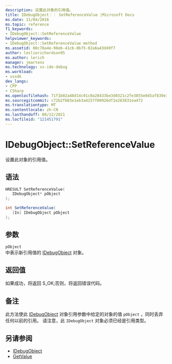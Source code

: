 ```yaml
---
description: 设置此对象的引用值。
title: IDebugObject：： SetReferenceValue |Microsoft Docs
ms.date: 11/04/2016
ms.topic: reference
f1_keywords:
- IDebugObject::SetReferenceValue
helpviewer_keywords:
- IDebugObject::SetReferenceValue method
ms.assetid: 08c78a4e-98eb-41cb-8b75-02a6a43d49f7
author: leslierichardson95
ms.author: lerich
manager: jmartens
ms.technology: vs-ide-debug
ms.workload:
- vssdk
dev_langs:
- CPP
- CSharp
ms.openlocfilehash: 71f1b02a48d14c01c0a28433be3d0321c2fe3855e045af839e384808be9e52a9
ms.sourcegitcommit: c72b2f603e1eb3a4157f00926df2e263831ea472
ms.translationtype: MT
ms.contentlocale: zh-CN
ms.lasthandoff: 08/12/2021
ms.locfileid: "121451791"
---
```

# <a name="idebugobjectsetreferencevalue"></a>IDebugObject::SetReferenceValue
设置此对象的引用值。

## <a name="syntax"></a>语法

```cpp
HRESULT SetReferenceValue( 
   IDebugObject* pObject
);
```

```csharp
int SetReferenceValue(
   [In] IDebugObject pObject
);
```

## <a name="parameters"></a>参数
`pObject`\
中表示新引用值的 [IDebugObject](../../../extensibility/debugger/reference/idebugobject.md) 对象。

## <a name="return-value"></a>返回值
 如果成功，将返回 S_OK;否则，将返回错误代码。

## <a name="remarks"></a>备注
 此方法使此 [IDebugObject](../../../extensibility/debugger/reference/idebugobject.md) 对象引用参数中给定的对象的值 `pObject` ，同时丢弃任何以前的引用。 请注意，此 `IDebugObject` 对象必须已经是引用类型。

## <a name="see-also"></a>另请参阅
- [IDebugObject](../../../extensibility/debugger/reference/idebugobject.md)
- [GetValue](../../../extensibility/debugger/reference/idebugobject-getvalue.md)
